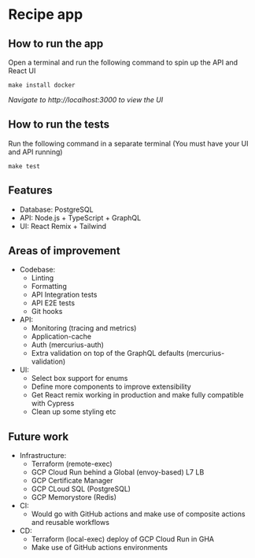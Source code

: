 # Recipe app

## How to run the app

Open a terminal and run the following command to spin up the API and React UI

```
make install docker
```

_Navigate to http://localhost:3000 to view the UI_

## How to run the tests

Run the following command in a separate terminal (You must have your UI and API running)

```
make test
```

## Features

 - Database: PostgreSQL
 - API: Node.js + TypeScript + GraphQL
 - UI: React Remix + Tailwind

## Areas of improvement

- Codebase:
  - Linting
  - Formatting
  - API Integration tests
  - API E2E tests
  - Git hooks
- API:
  - Monitoring (tracing and metrics)
  - Application-cache
  - Auth (mercurius-auth)
  - Extra validation on top of the GraphQL defaults (mercurius-validation)
- UI:
  - Select box support for enums
  - Define more components to improve extensibility
  - Get React remix working in production and make fully compatible with Cypress
  - Clean up some styling etc

## Future work

- Infrastructure:
  - Terraform (remote-exec)
  - GCP Cloud Run behind a Global (envoy-based) L7 LB
  - GCP Certificate Manager
  - GCP CLoud SQL (PostgreSQL)
  - GCP Memorystore (Redis)
- CI:
  - Would go with GitHub actions and make use of composite actions and reusable workflows
- CD:
  - Terraform (local-exec) deploy of GCP Cloud Run in GHA
  - Make use of GitHub actions environments
